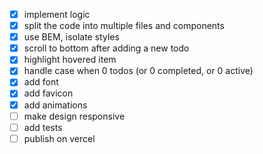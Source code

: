 - [x] implement logic
- [x] split the code into multiple files and components
- [x] use BEM, isolate styles
- [x] scroll to bottom after adding a new todo
- [x] highlight hovered item
- [x] handle case when 0 todos (or 0 completed, or 0 active)
- [x] add font
- [x] add favicon
- [x] add animations
- [ ] make design responsive
- [ ] add tests
- [ ] publish on vercel
